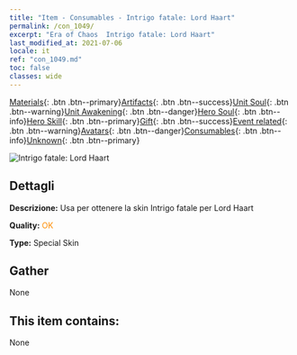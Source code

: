 ```yaml
---
title: "Item - Consumables - Intrigo fatale: Lord Haart"
permalink: /con_1049/
excerpt: "Era of Chaos  Intrigo fatale: Lord Haart"
last_modified_at: 2021-07-06
locale: it
ref: "con_1049.md"
toc: false
classes: wide
---
```

 [Materials](/ItemsIT/){: .btn .btn--primary}[Artifacts](/ItemsIT/Artifacts/){: .btn .btn--success}[Unit Soul](/ItemsIT/UnitSoul/){: .btn .btn--warning}[Unit Awakening](/ItemsIT/UnitAwakening/){: .btn .btn--danger}[Hero Soul](/ItemsIT/HeroSoul/){: .btn .btn--info}[Hero Skill](/ItemsIT/HeroSkill/){: .btn .btn--primary}[Gift](/ItemsIT/Gift/){: .btn .btn--success}[Event related](/ItemsIT/Events/){: .btn .btn--warning}[Avatars](/ItemsIT/Avatars/){: .btn .btn--danger}[Consumables](/ItemsIT/Consumables/){: .btn .btn--info}[Unknown](/ItemsIT/Unknown/){: .btn .btn--primary}

 ![Intrigo fatale: Lord Haart](/images/h/h_LordHaart3.jpg)

## Dettagli
 **Descrizione:** Usa per ottenere la skin Intrigo fatale per Lord Haart

 **Quality:** <span style="color: #FF8C00">OK</span>

 **Type:** Special Skin

## Gather

  None

## This item contains:

  None

